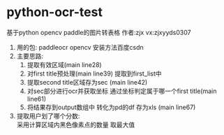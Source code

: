 # python-ocr-test
基于python opencv paddle的图片转表格
作者:zjx vx:zjxyyds0307
1. 用的包: paddleocr opencv 安装方法百度csdn
2. 主要思路:  
   1. 提取有效区域(main line28)
   2. 对first title预处理(main line39) 提取到first_list中
   3. 提取second title区域存为sec (main line42)
   4. 对sec部分进行ocr并获取坐标 通过坐标判定属于哪一个first title(main line61)
   5. 将结果存到output数组中 转化为pd的df 存为xls (main line67)
3. 提取用户划了哪个分数:  
   采用计算区域内黑色像素点的数量 取最大值
